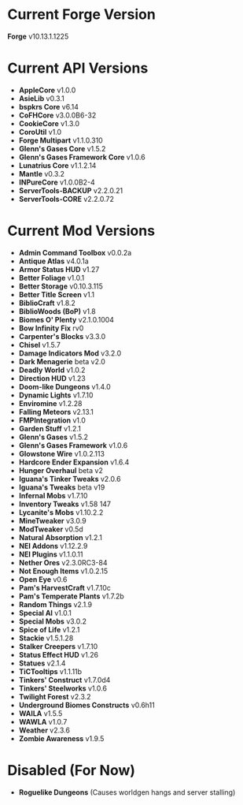 Current Forge Version
=
**Forge** v10.13.1.1225

Current API Versions
=
- **AppleCore** v1.0.0
- **AsieLib** v0.3.1
- **bspkrs Core** v6.14
- **CoFHCore** v3.0.0B6-32
- **CookieCore** v1.3.0
- **CoroUtil** v1.0
- **Forge Multipart** v1.1.0.310
- **Glenn's Gases Core** v1.5.2
- **Glenn's Gases Framework Core** v1.0.6
- **Lunatrius Core** v1.1.2.14
- **Mantle** v0.3.2
- **INPureCore** v1.0.0B2-4
- **ServerTools-BACKUP** v2.2.0.21
- **ServerTools-CORE** v2.2.0.72

Current Mod Versions
=
- **Admin Command Toolbox** v0.0.2a
- **Antique Atlas** v4.0.1a
- **Armor Status HUD** v1.27
- **Better Foliage** v1.0.1
- **Better Storage** v0.10.3.115
- **Better Title Screen** v1.1
- **BiblioCraft** v1.8.2
- **BiblioWoods (BoP)** v1.8
- **Biomes O' Plenty** v2.1.0.1004
- **Bow Infinity Fix** rv0
- **Carpenter's Blocks** v3.3.0
- **Chisel** v1.5.7
- **Damage Indicators Mod** v3.2.0
- **Dark Menagerie** beta v2.0
- **Deadly World** v1.0.2
- **Direction HUD** v1.23
- **Doom-like Dungeons** v1.4.0
- **Dynamic Lights** v1.7.10
- **Enviromine** v1.2.28
- **Falling Meteors** v2.13.1
- **FMPIntegration** v1.0
- **Garden Stuff** v1.2.1
- **Glenn's Gases** v1.5.2
- **Glenn's Gases Framework** v1.0.6
- **Glowstone Wire** v1.0.2.113
- **Hardcore Ender Expansion** v1.6.4
- **Hunger Overhaul** beta v2
- **Iguana's Tinker Tweaks** v2.0.6
- **Iguana's Tweaks** beta v19
- **Infernal Mobs** v1.7.10
- **Inventory Tweaks** v1.58 147
- **Lycanite's Mobs** v1.10.2.2
- **MineTweaker** v3.0.9
- **ModTweaker** v0.5d
- **Natural Absorption** v1.2.1
- **NEI Addons** v1.12.2.9
- **NEI Plugins** v1.1.0.11
- **Nether Ores** v2.3.0RC3-84
- **Not Enough Items** v1.0.2.15
- **Open Eye** v0.6
- **Pam's HarvestCraft** v1.7.10c
- **Pam's Temperate Plants** v1.7.2b
- **Random Things** v2.1.9
- **Special AI** v1.0.1
- **Special Mobs** v3.0.2
- **Spice of Life** v1.2.1
- **Stackie** v1.5.1.28
- **Stalker Creepers** v1.7.10
- **Status Effect HUD** v1.26
- **Statues** v2.1.4
- **TiCTooltips** v1.1.11b
- **Tinkers' Construct** v1.7.0d4
- **Tinkers' Steelworks** v1.0.6
- **Twilight Forest** v2.3.2
- **Underground Biomes Constructs** v0.6h11
- **WAILA** v1.5.5
- **WAWLA** v1.0.7
- **Weather** v2.3.6
- **Zombie Awareness** v1.9.5

Disabled (For Now)
=
- **Roguelike Dungeons** (Causes worldgen hangs and server stalling)
